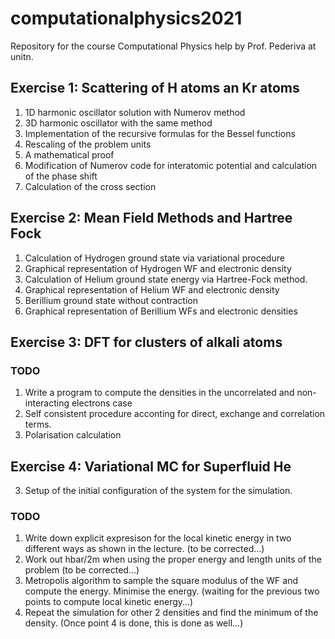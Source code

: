 # computationalphysics2021
Repository for the course Computational Physics help by Prof. Pederiva at unitn.

## Exercise 1: Scattering of H atoms an Kr atoms

1. 1D harmonic oscillator solution with Numerov method
2. 3D harmonic oscillator with the same method
3. Implementation of the recursive formulas for the Bessel functions
4. Rescaling of the problem units
5. A mathematical proof
6. Modification of Numerov code for interatomic potential and calculation of the phase shift
7. Calculation of the cross section

## Exercise 2: Mean Field Methods and Hartree Fock

1. Calculation of Hydrogen ground state via variational procedure
2. Graphical representation of Hydrogen WF and electronic density
3. Calculation of Helium ground state energy via Hartree-Fock method.
4. Graphical representation of Helium WF and electronic density
5. Berillium ground state without contraction
6. Graphical representation of Berillium WFs and electronic densities

## Exercise 3: DFT for clusters of alkali atoms 

### TODO

1. Write a program to compute the densities in the uncorrelated and non-interacting electrons case
2. Self consistent procedure acconting for direct, exchange and correlation terms.
3. Polarisation calculation

## Exercise 4: Variational MC for Superfluid He

3. Setup of the initial configuration of the system for the simulation. 

### TODO

1. Write down explicit expresison for the local kinetic energy in two different ways as shown in the lecture. (to be corrected...)
3. Work out hbar/2m when using the proper energy and length units of the problem (to be corrected...)
4. Metropolis algorithm to sample the square modulus of the WF and compute the energy. Minimise the energy. (waiting for the previous two 
points to compute local kinetic energy...)
6.  Repeat the simulation for other 2 densities and find the minimum of the density. (Once point 4 is done, this is done as well...)

